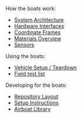 How the boats work:
  * [System Architecture](SystemArchitecture.md)
  * [Hardware Interfaces](HardwareInterface.md)
  * [Coordinate Frames](CoordinateFrames.md)
  * [Materials Overview](MaterialsOverview.md)
  * [Sensors](Sensors.md)


Using the boats:
  * [Vehicle Setup / Teardown](VehicleSetup.md)
  * [Field test list](AirboatFieldTestList.md)

Developing for the boats:
  * [Repository Layout](RepositoryLayout.md)
  * [Setup Instructions](SetupInstructions.md)
  * [Airboat Library](AirboatLibrary.md)